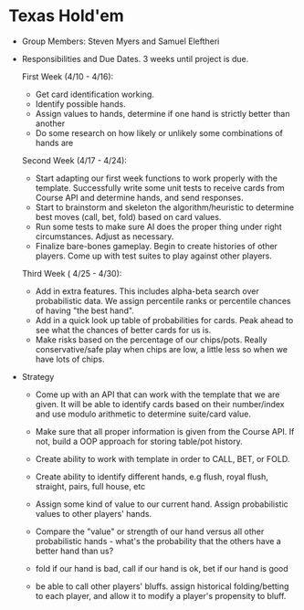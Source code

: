# Texas Hold'em

- Group Members: Steven Myers and Samuel Eleftheri

- Responsibilities and Due Dates. 3 weeks until project is due.

    First Week (4/10 - 4/16):
    - Get card identification working.
    - Identify possible hands.
    - Assign values to hands, determine if one hand is strictly better than another
    - Do some research on how likely or unlikely some combinations of hands are

    Second Week (4/17 - 4/24):
    - Start adapting our first week functions to work properly with the template. Successfully write some unit tests to receive cards from Course API and determine hands, and send responses.
    - Start to brainstorm and skeleton the algorithm/heuristic to determine best moves (call, bet, fold) based on card values.
    - Run some tests to make sure AI does the proper thing under right circumstances. Adjust as necessary.
    - Finalize bare-bones gameplay. Begin to create histories of other players. Come up with test suites to play against other players.

    Third Week ( 4/25 - 4/30):
    - Add in extra features. This includes alpha-beta search over probabilistic data. We assign percentile ranks or percentile chances of having "the best hand".
    - Add in a quick look up table of probabilities for cards. Peak ahead to see what the chances of better cards for us is.
    - Make risks based on the percentage of our chips/pots. Really conservative/safe play when chips are low, a little less so when we have lots of chips.

- Strategy

    - Come up with an API that can work with the template that we are given. It will be able to identify cards based on their number/index and use modulo arithmetic to determine suite/card value.

    - Make sure that all proper information is given from the Course API. If not, build a OOP approach for storing table/pot history.

    - Create ability to work with template in order to CALL, BET, or FOLD.

    - Create ability to identify different hands, e.g flush, royal flush, straight, pairs, full house, etc

    - Assign some kind of value to our current hand. Assign probabilistic values to other players' hands.

    - Compare the "value" or strength of our hand versus all other probabilistic hands - what's the probability that the others have a better hand than us?

    - fold if our hand is bad, call if our hand is ok,  bet if our hand is good

    - be able to call other players' bluffs. assign historical folding/betting to each player, and allow it to modify a player's propensity to bluff.
